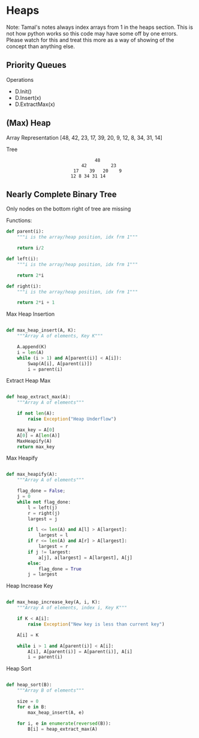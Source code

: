 # Heaps

Note: Tamal's notes always index arrays from 1 in the heaps section.  This is not how python works so this code may have some off by one errors.  Please watch for this and treat this more as a way of showing of the concept than anything else.

## Priority Queues

Operations
 + D.Init()
 + D.Insert(x)
 + D.ExtractMax(x)

## (Max) Heap

Array Representation
	[48, 42, 23, 17, 39, 20, 9, 12, 8, 34, 31, 14]

Tree
```
                                 48
                            42         23
                         17    39   20    9
                        12 8 34 31 14 
```
## Nearly Complete Binary Tree

Only nodes on the bottom right of tree are missing

Functions:
```python
def parent(i):
	"""i is the array/heap position, idx frm 1"""

	return i/2

def left(i):
	"""i is the array/heap position, idx frm 1"""

	return 2*i

def right(i):
	"""i is the array/heap position, idx frm 1"""

	return 2*i + 1
```


Max Heap Insertion
```python

def max_heap_insert(A, K):
	"""Array A of elements, Key K"""

	A.append(K)
	i = len(A)
	while (i > 1) and A[parent(i)] < A[i]):
		Swap(A[i], A[parent(i)])
		i = parent(i)

```

Extract Heap Max
```python

def heap_extract_max(A):
	"""Array A of elements"""

	if not len(A):
		raise Exception("Heap Underflow")

	max_key = A[0]
	A[0] = A[len(A)]
	MaxHeapify(A)
	return max_key
```

Max Heapify
```python

def max_heapify(A):
	"""Array A of elements"""

	flag_done = False;
	j = 0
	while not flag_done:
		l = left(j)
		r = right(j)
		largest = j

		if l <= len(A) and A[l] > A[largest]:
			largest = l
		if r <= len(A) and A[r] > A[largest]:
			largest = r
		if j != largest:
			a[j], a[largest] = A[largest], A[j]
		else:
			flag_done = True
		j = largest

```


Heap Increase Key
```python

def max_heap_increase_key(A, i, K):
	"""Array A of elements, index i, Key K"""

	if K < A[i]:
		raise Exception("New key is less than current key")

	A[i] = K

	while i > 1 and A[parent(i)] < A[i]:
		A[i], A[parent(i)] = A[parent(i)], A[i]
		i = parent(i)

```

Heap Sort
```python

def heap_sort(B):
	"""Array B of elements"""

	size = 0
	for e in B:
		max_heap_insert(A, e)

	for i, e in enumerate(reversed(B)):
		B[i] = heap_extract_max(A)

```
